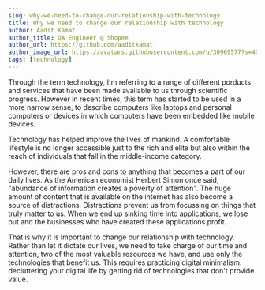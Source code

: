 ```yaml
---
slug: why-we-need-to-change-our-relationship-with-technology
title: Why we need to change our relationship with technology
author: Aadit Kamat
author_title: QA Engineer @ Shopee
author_url: https://github.com/aaditkamat
author_image_url: https://avatars.githubusercontent.com/u/30969577?s=400&u=9558fc3557d79c88a7080034fe8c22654aca2e4d&v=4
tags: [technology]
---
```


Through the term technology, I'm referring to a range of different porducts and services that have been made available to us through scientific progress. However in recent times, this term has started to be used in a more narrow sense, to describe computers like laptops and personal computers or devices in which computers have been embedded like mobile devices. 

Technology has helped improve the lives of mankind. A comfortable lifestyle is no longer accessible just to the rich and elite but also within the reach of individuals that fall in the middle-income category.

However, there are pros and cons to anything that becomes a part of our daily lives. As the American economist Herbert Simon once said, "abundance of information creates a poverty of attention". The huge amount of content that is available on the internet has also become a source of distractions. Distractions prevent us from focussing on things that truly matter to us. When we end up sinking time into applications, we lose out and the businesses who have created these applications profit. 

That is why it is important to change our relationship with technology. Rather than let it dictate our lives, we need to take charge of our time and attention, two of the most valuable resources we have, and use only the technologies that benefit us. This requires practicing digital minimalism: decluttering your digital life by getting rid of technologies that don't provide value.
